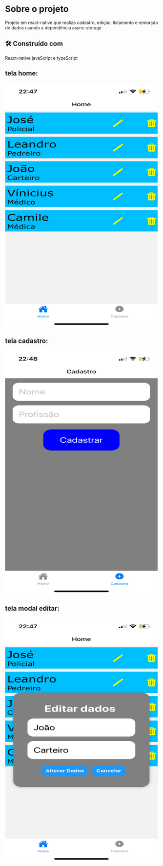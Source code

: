 # Sobre o projeto
Projeto em react-native que realiza cadastro, edição, listamento e remorção de dados usando a dependência async-storage

## 🛠️ Construído com

React-native 
javaScript e typeScript

## tela home:

<img src="imagensApp/home.PNG" alt="Tela home" style=" width: 500px; height: 800px;  align-items: center; justify-content: center;">


## tela cadastro:

<img src="imagensApp/cadastro.PNG" alt="Tela home" style=" width: 500px; height: 800px;  align-items: center; justify-content: center;">

## tela modal editar:

<img src="imagensApp/edite-modal.PNG" alt="Tela home" style=" width: 500px; height: 800px;  align-items: center; justify-content: center;">